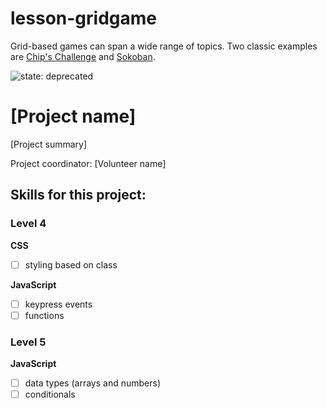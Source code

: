 # lesson-gridgame

Grid-based games can span a wide range of topics. Two classic examples are [Chip's Challenge](http://webccgame.com/?page=play) and [Sokoban](http://sokoban.info/).

![state: deprecated](https://img.shields.io/badge/status-deprecated-red.svg)

# [Project name]

[Project summary]

Project coordinator: [Volunteer name]

## Skills for this project:

### Level 4

**CSS**

- [ ] styling based on class

**JavaScript**

- [ ] keypress events
- [ ] functions

### Level 5

**JavaScript**

- [ ] data types (arrays and numbers)
- [ ] conditionals
